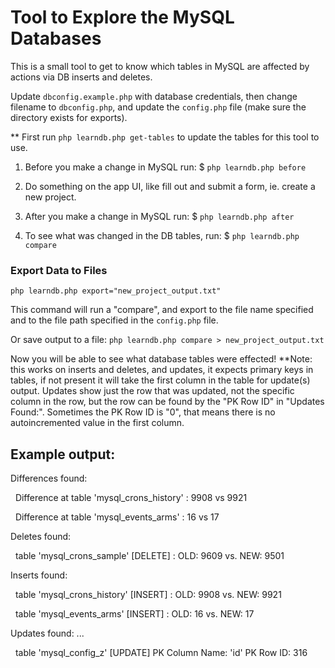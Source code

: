 # Tool to Explore the MySQL Databases

This is a small tool to get to know which tables in MySQL are affected by actions via DB inserts and deletes.

Update  `dbconfig.example.php` with database credentials, then change filename to `dbconfig.php`, and update the `config.php` file (make sure the directory exists for exports).

** First run `php learndb.php get-tables` to update the tables for this tool to use.

1) Before you make a change in MySQL run: $ `php learndb.php before`

2) Do something on the app UI, like fill out and submit a form, ie. create a new project.

3) After you make a change in MySQL run: $ `php learndb.php after`

4) To see what was changed in the DB tables, run: $ `php learndb.php compare`

### Export Data to Files

 `php learndb.php export="new_project_output.txt"`

 This command will run a "compare", and export to the file name specified and to the file path specified in the `config.php` file.

 Or save output to a file: `php learndb.php compare > new_project_output.txt`

Now you will be able to see what database tables were effected! **Note: this works on inserts and deletes, and updates, it expects primary keys in tables, if not present it will take the first column in the table for update(s) output.  Updates show just the row that was updated, not the specific column in the row, but the row can be found by the "PK Row ID" in "Updates Found:". Sometimes the PK Row ID is "0", that means there is no autoincremented value in the first column.

## Example output:

Differences found:

&nbsp;&nbsp;Difference at table 'mysql_crons_history' : 9908 vs 9921
  
&nbsp;&nbsp;Difference at table 'mysql_events_arms' : 16 vs 17
  
Deletes found:

&nbsp;&nbsp;table 'mysql_crons_sample' [DELETE] : OLD: 9609 vs. NEW: 9501

Inserts found:

&nbsp;&nbsp;table 'mysql_crons_history' [INSERT] : OLD: 9908 vs. NEW: 9921
  
&nbsp;&nbsp;table 'mysql_events_arms' [INSERT] : OLD: 16 vs. NEW: 17

Updates found: ...

&nbsp;&nbsp;table 'mysql_config_z'  [UPDATE] PK Column Name:  'id'  PK Row ID: 316

